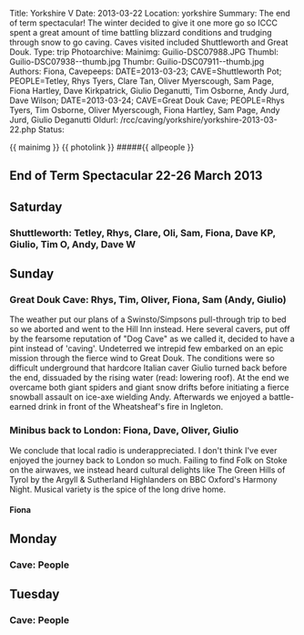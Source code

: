 Title: Yorkshire V
Date: 2013-03-22
Location: yorkshire
Summary: The end of term spectacular! The winter decided to give it one more go so ICCC spent a great amount of time battling blizzard conditions and trudging through snow to go caving. Caves visited included Shuttleworth and Great Douk.
Type: trip
Photoarchive:
Mainimg: Guilio-DSC07988.JPG
Thumbl: Guilio-DSC07938--thumb.jpg
Thumbr: Guilio-DSC07911--thumb.jpg
Authors: Fiona,
Cavepeeps: DATE=2013-03-23; CAVE=Shuttleworth Pot; PEOPLE=Tetley, Rhys Tyers, Clare Tan, Oliver Myerscough, Sam Page, Fiona Hartley, Dave Kirkpatrick, Giulio Deganutti, Tim Osborne, Andy Jurd, Dave Wilson;
           DATE=2013-03-24; CAVE=Great Douk Cave; PEOPLE=Rhys Tyers, Tim Osborne, Oliver Myerscough, Fiona Hartley, Sam Page, Andy Jurd, Giulio Deganutti
Oldurl: /rcc/caving/yorkshire/yorkshire-2013-03-22.php
Status:

{{ mainimg }}
{{ photolink }}
#####{{ allpeople }}

##  End of Term Spectacular 22-26 March 2013

##  Saturday

###  Shuttleworth: Tetley, Rhys, Clare, Oli, Sam, Fiona, Dave KP, Giulio, Tim O, Andy, Dave W

##  Sunday

###  Great Douk Cave: Rhys, Tim, Oliver, Fiona, Sam (Andy, Giulio)

The weather put our plans of a Swinsto/Simpsons pull-through trip to bed so we aborted and went to the Hill Inn instead. Here several cavers, put off by the fearsome reputation of "Dog Cave" as we called it, decided to have a pint instead of 'caving'. Undeterred we intrepid few embarked on an epic mission through the fierce wind to Great Douk. The conditions were so difficult underground that hardcore Italian caver Giulio turned back before the end, dissuaded by the rising water (read: lowering roof). At the end we overcame both giant spiders and giant snow drifts before initiating a fierce snowball assault on ice-axe wielding Andy. Afterwards we enjoyed a battle-earned drink in front of the Wheatsheaf's fire in Ingleton.

###  Minibus back to London: Fiona, Dave, Oliver, Giulio

We conclude that local radio is underappreciated. I don't think I've ever enjoyed the journey back to London so much. Failing to find Folk on Stoke on the airwaves, we instead heard cultural delights like The Green Hills of Tyrol by the Argyll &amp; Sutherland Highlanders on BBC Oxford's Harmony Night. Musical variety is the spice of the long drive home.

####  Fiona

##  Monday

###  Cave: People

##  Tuesday

###  Cave: People
